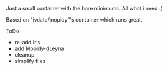 Just a small container with the bare minimums. All what i need :)

Based on "ivdata/mopidy"'s container which runs great.



ToDo
- re-add Iris
- add Mopidy-dLeyna
- cleanup
- simplify files

